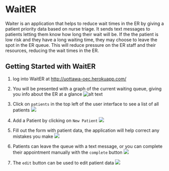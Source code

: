 # WaitER

Waiter is an application that helps to reduce wait times in the ER by giving a patient priority
data based on nurse triage. It sends text messages to patients letting them know how long their
wait will be. If the the patient is low risk and they have a long waiting time, they may choose
to leave the spot in the ER queue. This will reduce pressure on the ER staff and their resources, reducing the wait times in the ER.


## Getting Started with WaitER

1. log into WaitER at http://uottawa-oec.herokuapp.com/

2. You will be presented with a graph of the current waiting queue, giving you
 info about the ER at a glance
 ![alt text](https://user-images.githubusercontent.com/20449016/51423273-93778b00-1b8b-11e9-9552-d8aed8c65315.png)


3. Click on `patients` in the top left of the user interface to see a list of all patients
![](https://user-images.githubusercontent.com/20449016/51423286-d3d70900-1b8b-11e9-9c1c-6c170151c4cb.png)

4. Add a Patient by clicking on `New Patient`
![](https://user-images.githubusercontent.com/20449016/51423303-0ed93c80-1b8c-11e9-95e2-fcb32a1f445b.png)

5. Fill out the form with patient data, the application will help correct any mistakes you make
![](https://user-images.githubusercontent.com/20449016/51423314-46e07f80-1b8c-11e9-8ce3-d7c700fc5241.png)

6. Patients can leave the queue with a text message, or you can complete their appointment manually with the `complete` button
![](https://user-images.githubusercontent.com/20449016/51423334-94f58300-1b8c-11e9-8157-dbf64e3e1d7e.png)

7. The `edit` button can be used to edit patient data
![](https://user-images.githubusercontent.com/20449016/51423341-b9e9f600-1b8c-11e9-914b-a90c70b8f75c.png)
